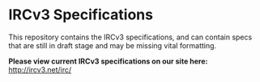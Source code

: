 # IRCv3 Specifications

This repository contains the IRCv3 specifications, and can contain specs that are still in draft stage and may be missing vital formatting.

**Please view current IRCv3 specifications on our site here:** http://ircv3.net/irc/

